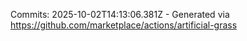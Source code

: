 Commits: 2025-10-02T14:13:06.381Z - Generated via https://github.com/marketplace/actions/artificial-grass
<br>
